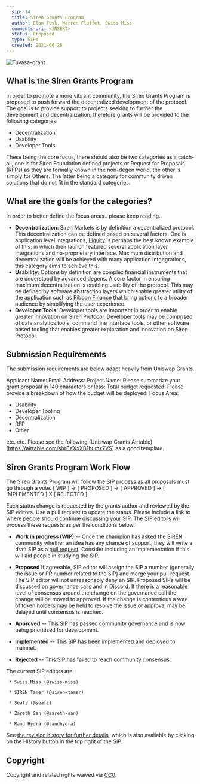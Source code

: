 ```yaml
---
  sip: 14
  title: Siren Grants Program
  author: Elon Tusk, Warren Fluffet, Swiss Miss
  comments-uri: <INSERT>
  status: Proposed
  type: SIPs
  created: 2021-06-28
---
```


  ![Tuvasa-grant](https://user-images.githubusercontent.com/74500786/123841105-04c2d880-d8c4-11eb-81e6-62520d4cf25c.jpg)

## What is the Siren Grants Program

In order to promote a more vibrant community, the Siren Grants Program is proposed to push forward the decentralized development of the protocol. The goal is to provide support to projects seeking to further the development and decentralization, therefore grants will be provided to the following categories:
- Decentralization
- Usability
- Developer Tools

These being the core focus, there should also be two categories as a catch-all, one is for Siren Foundation defined projects or Request for Proposals (RFPs) as they are formally known in the non-degen world, the other is simply for Others. The latter being a category for community driven solutions that do not fit in the standard categories. 

## What are the goals for the categories?

In order to better define the focus areas.. please keep reading..
  
* **Decentralization**: Siren Markets is by definition a decentralized protocol. This decentralization can be defined based on several factors. One is application level integrations, [Liquity](https://www.liquity.org) is perhaps the best known example of this, in which their launch featured several application layer integrations and no-proprietary interface. Maximum distribution and decentralization will be achieved with many application intgegrations, this category aims to achieve this.
* **Usability**: Options by definition are complex financial instruments that are understood by advanced degens. A core factor in ensuring maximum decentralization is enabling usability of the protocol. This may be defined by software abstraction layers which enable greater utility of the application such as [Ribbon Finance](https://www.ribbon.finance) that bring options to a broader audience by simplifying the user experience.
* **Developer Tools**: Developer tools are important in order to enable greater innovation on Siren Protocol. Developer tools may be comprised of data analytics tools, command line interface tools, or other software based tooling that enables greater exploration and innovation on Siren Protocol.


## Submission Requirements

The submission requirements are below adapt heavily from Uniswap Grants.

Applicant Name: 
Email Address:
Project Name:
Please summarize your grant proposal in 140 characters or less:
Total budget requested:
Please provide a breakdown of how the budget will be deployed:
Focus Area:
* Usability
* Developer Tooling
* Decentralization
* RFP
* Other
  
 etc. etc. Please see the following (Uniswap Grants Airtable)[https://airtable.com/shrEXXxXB1humz7VS] as a good template. 
  
## Siren Grants Program Work Flow

The Siren Grants Program will follow the SIP process as all proposals must go through a vote. 
[ WIP ] -> [ PROPOSED ] -> [ APPROVED ] -> [ IMPLEMENTED ] X [ REJECTED ] 

Each status change is requested by the grants author and reviewed by the SIP
editors. Use a pull request to update the status. Please include a link to where
people should continue discussing your SIP. The SIP editors will process these
requests as per the conditions below.

* **Work in progress (WIP)** -- Once the champion has asked the SIREN community
  whether an idea has any chance of support, they will write a draft SIP as a
[pull request]. Consider including an implementation if this will aid people in
studying the SIP.
* **Proposed** If agreeable, SIP editor will assign the SIP a number (generally
  the issue or PR number related to the SIP) and merge your pull request. The
SIP editor will not unreasonably deny an SIP. Proposed SIPs will be discussed on
governance calls and in Discord. If there is a reasonable level of consensus
around the change on the governance call the change will be moved to approved.
If the change is contentious a vote of token holders may be held to resolve the
issue or approval may be delayed until consensus is reached.
* **Approved** -- This SIP has passed community governance and is now being
  prioritised for development.
  
* **Implemented** -- This SIP has been implemented and deployed to mainnet.

* **Rejected** -- This SIP has failed to reach community consensus.

The current SIP editors are

` * Swiss Miss (@swiss-miss)`

` * SIREN Tamer (@siren-tamer)`

` * Seafi (@seafi)`

` * Zareth San (@zareth-san)`

` * Rand Hydra (@randhydra)`


See [the revision history for further
details](https://github.com/sirenmarkets/SIPs), which is also available by
clicking on the History button in the top right of the SIP.

[the SIREN GitHub]: https://github.com/sirenmarkets/SIPs/issues
[pull request]: https://github.com/sirenmarkets/SIPs/pulls
[markdown]: https://github.com/adam-p/markdown-here/wiki/Markdown-Cheatsheet
[Bitcoin's BIP-0001]: https://github.com/bitcoin/bips
[Python's PEP-0001]: https://www.python.org/dev/peps/

## Copyright
Copyright and related rights waived via [CC0](https://creativecommons.org/publicdomain/zero/1.0/).
